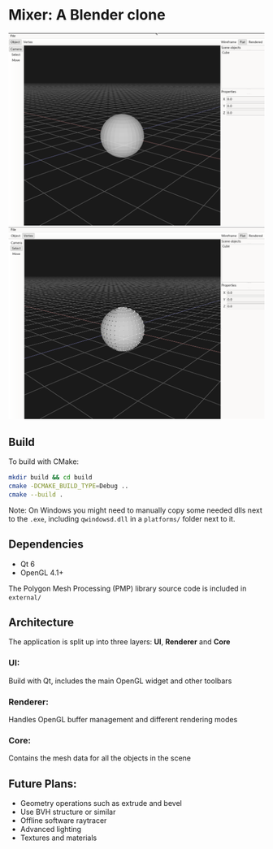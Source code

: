 # Mixer: A Blender clone

![Object mode](./docs/images/object.png)
![Vertex edit mode](./docs/images/vertices.png)

## Build

To build with CMake:

```bash
mkdir build && cd build
cmake -DCMAKE_BUILD_TYPE=Debug ..
cmake --build .
```

Note: On Windows you might need to manually copy some needed dlls next to the `.exe`, including `qwindowsd.dll` in a `platforms/` folder next to it.

## Dependencies

- Qt 6
- OpenGL 4.1+

The Polygon Mesh Processing (PMP) library source code is included in `external/`

## Architecture

The application is split up into three layers: **UI**, **Renderer** and **Core**

### UI:

Build with Qt, includes the main OpenGL widget and other toolbars

### Renderer:

Handles OpenGL buffer management and different rendering modes

### Core:

Contains the mesh data for all the objects in the scene

## Future Plans:

- Geometry operations such as extrude and bevel
- Use BVH structure or similar
- Offline software raytracer
- Advanced lighting
- Textures and materials
